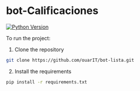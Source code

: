 # bot-Calificaciones

[![Python Version](https://img.shields.io/badge/python-3.8-hotpink.svg)](https://python.org)

To run the project:

1. Clone the repository

```bash
git clone https://github.com/ouarIT/bot-lista.git
```

2. Install the requirements

```bash
pip install -r requirements.txt
```
